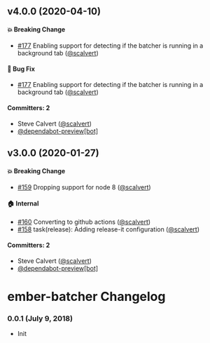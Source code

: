 ## v4.0.0 (2020-04-10)

#### :boom: Breaking Change
* [#177](https://github.com/ember-batcher/ember-batcher/pull/177) Enabling support for detecting if the batcher is running in a background tab ([@scalvert](https://github.com/scalvert))

#### :bug: Bug Fix
* [#177](https://github.com/ember-batcher/ember-batcher/pull/177) Enabling support for detecting if the batcher is running in a background tab ([@scalvert](https://github.com/scalvert))

#### Committers: 2
- Steve Calvert ([@scalvert](https://github.com/scalvert))
- [@dependabot-preview[bot]](https://github.com/apps/dependabot-preview)

## v3.0.0 (2020-01-27)

#### :boom: Breaking Change
* [#159](https://github.com/ember-batcher/ember-batcher/pull/159) Dropping support for node 8 ([@scalvert](https://github.com/scalvert))

#### :house: Internal
* [#160](https://github.com/ember-batcher/ember-batcher/pull/160) Converting to github actions ([@scalvert](https://github.com/scalvert))
* [#158](https://github.com/ember-batcher/ember-batcher/pull/158) task(release): Adding release-it configuration ([@scalvert](https://github.com/scalvert))

#### Committers: 2
- Steve Calvert ([@scalvert](https://github.com/scalvert))
- [@dependabot-preview[bot]](https://github.com/apps/dependabot-preview)

# ember-batcher Changelog

### 0.0.1 (July 9, 2018)
* Init